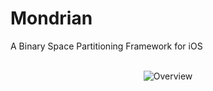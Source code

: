 # Mondrian
A Binary Space Partitioning Framework for iOS

<p align="center" >
<br/>
<img src="https://raw.github.com/mattthousand/mondrian/develop/demo.gif" alt="Overview" />
<br/>
</p>
